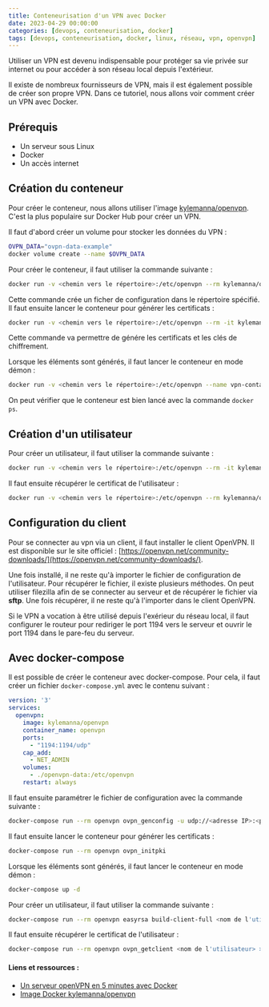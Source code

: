 ```yaml
---
title: Conteneurisation d'un VPN avec Docker
date: 2023-04-29 00:00:00
categories: [devops, conteneurisation, docker]
tags: [devops, conteneurisation, docker, linux, réseau, vpn, openvpn]
---
```


Utiliser un VPN est devenu indispensable pour protéger sa vie privée sur internet ou pour accéder à son réseau local depuis l'extérieur.

Il existe de nombreux fournisseurs de VPN, mais il est également possible de créer son propre VPN. Dans ce tutoriel, nous allons voir comment créer un VPN avec Docker.

## Prérequis

- Un serveur sous Linux
- Docker
- Un accès internet

## Création du conteneur

Pour créer le conteneur, nous allons utiliser l'image [kylemanna/openvpn](https://hub.docker.com/r/kylemanna/openvpn). C'est la plus populaire sur Docker Hub pour créer un VPN.

Il faut d'abord créer un volume pour stocker les données du VPN :

```bash
OVPN_DATA="ovpn-data-example"
docker volume create --name $OVPN_DATA
```

Pour créer le conteneur, il faut utiliser la commande suivante :

```bash
docker run -v <chemin vers le répertoire>:/etc/openvpn --rm kylemanna/openvpn ovpn_genconfig -u udp://<adresse IP>:<port>
```

Cette commande crée un ficher de configuration dans le répertoire spécifié. Il faut ensuite lancer le conteneur pour générer les certificats :

```bash
docker run -v <chemin vers le répertoire>:/etc/openvpn --rm -it kylemanna/openvpn ovpn_initpki
```

Cette commande va permettre de génére les certificats et les clés de chiffrement. 

Lorsque les éléments sont générés, il faut lancer le conteneur en mode démon :

```bash
docker run -v <chemin vers le répertoire>:/etc/openvpn --name vpn-container -d -p 1194:1194/udp --cap-add=NET_ADMIN kylemanna/openvpn
```

On peut vérifier que le conteneur est bien lancé avec la commande `docker ps`.

## Création d'un utilisateur

Pour créer un utilisateur, il faut utiliser la commande suivante :

```bash
docker run -v <chemin vers le répertoire>:/etc/openvpn --rm -it kylemanna/openvpn easyrsa build-client-full <nom de l'utilisateur> nopass
```

Il faut ensuite récupérer le certificat de l'utilisateur :

```bash
docker run -v <chemin vers le répertoire>:/etc/openvpn --rm kylemanna/openvpn ovpn_getclient <nom de l'utilisateur> > <nom de l'utilisateur>.ovpn
```

## Configuration du client

Pour se connecter au vpn via un client, il faut installer le client OpenVPN. Il est disponible sur le site officiel : [https://openvpn.net/community-downloads/](https://openvpn.net/community-downloads/).

Une fois installé, il ne reste qu'à importer le fichier de configuration de l'utilisateur. Pour récupérer le fichier, il existe plusieurs méthodes. On peut utiliser filezilla afin de se connecter au serveur et de récupérer le fichier via **sftp**. Une fois récupérer, il ne reste qu'à l'importer dans le client OpenVPN.

Si le VPN a vocation à être utilisé depuis l'exérieur du réseau local, il faut configurer le routeur pour rediriger le port 1194 vers le serveur et ouvrir le port 1194 dans le pare-feu du serveur.

## Avec docker-compose

Il est possible de créer le conteneur avec docker-compose. Pour cela, il faut créer un fichier `docker-compose.yml` avec le contenu suivant :

```yaml
version: '3'
services:
  openvpn:
    image: kylemanna/openvpn
    container_name: openvpn
    ports:
      - "1194:1194/udp"
    cap_add:
      - NET_ADMIN
    volumes:
      - ./openvpn-data:/etc/openvpn
    restart: always
```

Il faut ensuite paramétrer le fichier de configuration avec la commande suivante :

```bash
docker-compose run --rm openvpn ovpn_genconfig -u udp://<adresse IP>:<port>
```

Il faut ensuite lancer le conteneur pour générer les certificats :

```bash
docker-compose run --rm openvpn ovpn_initpki
```

Lorsque les éléments sont générés, il faut lancer le conteneur en mode démon :

```bash
docker-compose up -d
```

Pour créer un utilisateur, il faut utiliser la commande suivante :

```bash
docker-compose run --rm openvpn easyrsa build-client-full <nom de l'utilisateur> nopass
```

Il faut ensuite récupérer le certificat de l'utilisateur :

```bash
docker-compose run --rm openvpn ovpn_getclient <nom de l'utilisateur> > <nom de l'utilisateur>.ovpn
```

#### Liens et ressources : 

- [Un serveur openVPN en 5 minutes avec Docker](https://www.grottedubarbu.fr/serveur-openvpn-5-minutes-docker/)
- [Image Docker kylemanna/openvpn](https://hub.docker.com/r/kylemanna/openvpn)